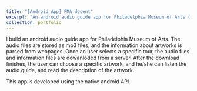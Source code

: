```yaml
---
title: "[Android App] PMA docent"
excerpt: "An android audio guide app for Philadelphia Museum of Arts ([PMA](https://philamuseum.org/){:target='_blank'})  <br/><img src='/images/2015_pmadocent.png'>"
collection: portfolio
---
```

I build an android audio guide app for Philadelphia Museum of Arts. The audio files are stored as mp3 files, and the information about artworks is parsed from webpages. Once an user selects a specific tour, the audio files and information files are dowanloded from a server. After the download finishes, the user can choose a specific artwork, and he/she can listen the audio guide, and read the description of the artwork.

This app is developed using the native android API. 
